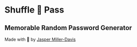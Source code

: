 # Shuffle 🎲 Pass
## Memorable Random Password Generator
Made with 🤍 by [Jasper Miller-Davis](https://jm-d.net/)
